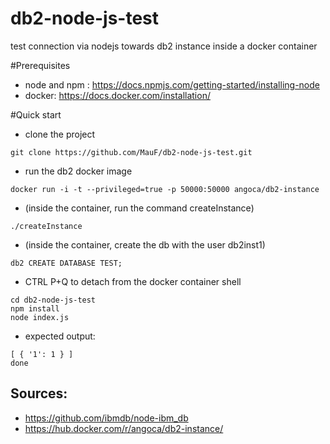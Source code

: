 # db2-node-js-test
test connection via nodejs towards db2 instance inside a docker container

#Prerequisites

* node and npm : https://docs.npmjs.com/getting-started/installing-node
* docker: https://docs.docker.com/installation/

#Quick start

* clone the project
```
git clone https://github.com/MauF/db2-node-js-test.git
```
* run the db2 docker image
```
docker run -i -t --privileged=true -p 50000:50000 angoca/db2-instance
```
  * (inside the container, run the command createInstance)
```  
./createInstance
```
  * (inside the container, create the db with the user db2inst1)
```  
db2 CREATE DATABASE TEST;
```
* CTRL P+Q to detach from the docker container shell
```
cd db2-node-js-test
npm install
node index.js
```
* expected output:
```
[ { '1': 1 } ] 
done
```

## Sources:
* https://github.com/ibmdb/node-ibm_db
* https://hub.docker.com/r/angoca/db2-instance/

